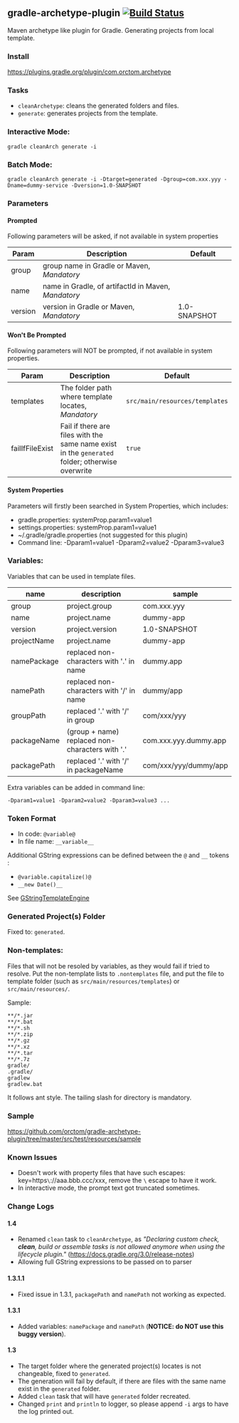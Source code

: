 ## gradle-archetype-plugin [![Build Status](https://api.travis-ci.org/orctom/gradle-archetype.png)](https://travis-ci.org/orctom/gradle-archetype-plugin)

Maven archetype like plugin for Gradle.
Generating projects from local template.

### Install
https://plugins.gradle.org/plugin/com.orctom.archetype

### Tasks
 * `cleanArchetype`: cleans the generated folders and files.
 * `generate`: generates projects from the template.

### Interactive Mode:
```
gradle cleanArch generate -i
```

### Batch Mode:
```
gradle cleanArch generate -i -Dtarget=generated -Dgroup=com.xxx.yyy -Dname=dummy-service -Dversion=1.0-SNAPSHOT
```

### Parameters
#### Prompted
Following parameters will be asked, if not available in system properties

| Param           | Description                                         | Default                        |
| --------------- | ----------------------------------------------------| ------------------------------ |
| group           | group name in Gradle or Maven, *Mandatory*          |                                |
| name            | name in Gradle, of artifactId in Maven, *Mandatory* |                                |
| version         | version in Gradle or Maven, *Mandatory*             | 1.0-SNAPSHOT                   |

#### Won't Be Prompted
Following parameters will NOT be prompted, if not available in system properties.

| Param           | Description                                         | Default                        |
| --------------- | ----------------------------------------------------| ------------------------------ |
| templates       | The folder path where template locates, *Mandatory* | `src/main/resources/templates` |
| failIfFileExist | Fail if there are files with the same name exist in the `generated` folder; otherwise overwrite | `true` |

#### System Properties
Parameters will firstly been searched in System Properties, which includes:

 * gradle.properties: systemProp.param1=value1
 * settings.properties: systemProp.param1=value1
 * ~/.gradle/gradle.properties (not suggested for this plugin)
 * Command line: -Dparam1=value1 -Dparam2=value2 -Dparam3=value3

### Variables:
Variables that can be used in template files.

| name         | description                                        | sample                |
| ------------ | -------------------------------------------------- | --------------------- |
| group        | project.group                                      | com.xxx.yyy           |
| name         | project.name                                       | dummy-app             |
| version      | project.version                                    | 1.0-SNAPSHOT          |
| projectName  | project.name                                       | dummy-app             |
| namePackage  | replaced non-characters with '.' in name           | dummy.app             |
| namePath     | replaced non-characters with '/' in name           | dummy/app             |
| groupPath    | replaced '.' with '/' in group                     | com/xxx/yyy           |
| packageName  | (group + name) replaced non-characters with '.'    | com.xxx.yyy.dummy.app |
| packagePath  | replaced '.' with '/' in packageName               | com/xxx/yyy/dummy/app |

Extra variables can be added in command line:
```
-Dparam1=value1 -Dparam2=value2 -Dparam3=value3 ...
```

### Token Format
 * In code: `@variable@`
 * In file name: `__variable__`

Additional GString expressions can be defined between the `@` and `__` tokens :
 * `@variable.capitalize()@`
 * `__new Date()__`

See [GStringTemplateEngine](http://docs.groovy-lang.org/latest/html/api/groovy/text/GStringTemplateEngine.html)

### Generated Project(s) Folder
Fixed to: `generated`.

### Non-templates:
Files that will not be resoled by variables, as they would fail if tried to resolve.
Put the non-template lists to `.nontemplates` file,
and put the file to template folder (such as `src/main/resources/templates`) or `src/main/resources/`.

Sample:
```
**/*.jar
**/*.bat
**/*.sh
**/*.zip
**/*.gz
**/*.xz
**/*.tar
**/*.7z
gradle/
.gradle/
gradlew
gradlew.bat
```

It follows ant style. The tailing slash for directory is mandatory.

### Sample
https://github.com/orctom/gradle-archetype-plugin/tree/master/src/test/resources/sample

### Known Issues
 * Doesn't work with property files that have such escapes: key=https`\`://aaa.bbb.ccc/xxx, remove the `\` escape to have it work.
 * In interactive mode, the prompt text got truncated sometimes.

### Change Logs
#### 1.4
 * Renamed `clean` task to `cleanArchetype`, as _"Declaring custom check, **clean**, build or assemble tasks is not allowed anymore when using the lifecycle plugin."_ (https://docs.gradle.org/3.0/release-notes)
 * Allowing full GString expressions to be passed on to parser

#### 1.3.1.1
 * Fixed issue in 1.3.1, `packagePath` and `namePath` not working as expected.

#### 1.3.1
 * Added variables: `namePackage` and `namePath` (**NOTICE: do NOT use this buggy version**).

#### 1.3
 * The target folder where the generated project(s) locates is not changeable, fixed to `generated`.
 * The generation will fail by default, if there are files with the same name exist in the `generated` folder.
 * Added `clean` task that will have `generated` folder recreated.
 * Changed `print` and `println` to logger, so please append `-i` args to have the log printed out.
